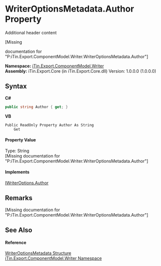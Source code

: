 # WriterOptionsMetadata.Author Property 
Additional header content 

\[Missing <summary> documentation for "P:iTin.Export.ComponentModel.Writer.WriterOptionsMetadata.Author"\]

**Namespace:**&nbsp;<a href="37973b78-6b66-1218-9d7d-14680ab2aeda">iTin.Export.ComponentModel.Writer</a><br />**Assembly:**&nbsp;iTin.Export.Core (in iTin.Export.Core.dll) Version: 1.0.0.0 (1.0.0.0)

## Syntax

**C#**<br />
``` C#
public string Author { get; }
```

**VB**<br />
``` VB
Public ReadOnly Property Author As String
	Get
```


#### Property Value
Type: String<br />\[Missing <value> documentation for "P:iTin.Export.ComponentModel.Writer.WriterOptionsMetadata.Author"\]

#### Implements
<a href="cf20a494-753f-cc46-67f0-348f0279af2a">IWriterOptions.Author</a><br />

## Remarks
\[Missing <remarks> documentation for "P:iTin.Export.ComponentModel.Writer.WriterOptionsMetadata.Author"\]

## See Also


#### Reference
<a href="b24b9473-149a-afa2-64da-5ce5062b5695">WriterOptionsMetadata Structure</a><br /><a href="37973b78-6b66-1218-9d7d-14680ab2aeda">iTin.Export.ComponentModel.Writer Namespace</a><br />